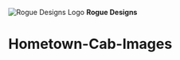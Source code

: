 ![Rogue Designs Logo](https://storage.googleapis.com/stiles-images/RogueLogo-256x158.png)
**Rogue Designs**

# Hometown-Cab-Images
